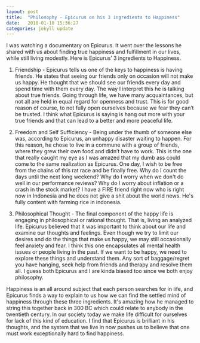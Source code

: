 ```yaml
---
layout: post
title:  "Philosophy - Epicurus on his 3 ingredients to Happiness"
date:   2018-01-10 15:36:27
categories: jekyll update
---
```


I was watching a documentary on Epicurus. It went over the lessons he shared with us about finding true happiness and fulfillment in our lives, while still living modestly.  Here is Epicurus’ 
3 ingredients to Happiness.


1)  Friendship - Epicurus tells us one of the keys to happiness is having friends. He states that seeing our friends only on occasion will not make us happy. He thought that we should see our friends every day and spend time with them every day. The way I interpret this he is talking about true friends. Going through life, we have many acquaintances, but not all are held in equal regard for openness and trust. This is for good reason of course, to not fully open ourselves because we fear they can’t be trusted. I think what Epicurus is saying is hang out more with your true friends and that can lead to a better and more peaceful life.


2) Freedom and Self Sufficiency - Being under the thumb of someone else was, according to Epicurus, an unhappy disaster waiting to happen. For this reason, he chose to live in a commune with a group of friends, where they grew their own food and didn’t have to work. This is the one that really caught my eye as I was amazed that my dumb ass could come to the same realization as Epicurus. One day, I wish to be free from the chains of this rat race and be finally free. Why do I count the days until the next long weekend? Why do I  worry when we don't do well in our performance reviews? Why do I worry about inflation or a crash in the stock market? I have a FIRE friend right now who is right now in Indonesia and he does not give a shit about the world news. He's fully content with farming rice in indonesia. 


3) Philosophical Thought - The final component of the happy life is engaging in philosophical or rational thought. That is, living an analyzed life. Epicurus believed that it was important to think about our life and examine our thoughts and feelings. Even though we try to limit our desires and do the things that make us happy, we may still occasionally feel anxiety and fear. I think this one encapsulates all mental health issues or people living in the past.  If we want to be happy, we need to explore these things and understand them. Any sort of baggage/regret you have hanging, seek help from friends and therapy and resolve them all. I guess both Epicurus  and  I are kinda biased too since we both enjoy philosophy.


Happiness is an all around subject that each person searches for in life, and Epicurus finds a way to explain to us how we can find the settled mind of happiness through these three ingredients. It's amazing how he managed to string this together back in 300 BC which could relate to anybody in the twentieth century. In our society today we make life difficult for ourselves for lack of this kind of education. I find that Epicurus is brilliant in his thoughts, and the system that we live in now pushes us to believe that one must work exceptionally hard to find happiness.
